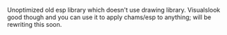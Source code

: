 Unoptimized old esp library which doesn't use drawing library. Visualslook good though and you can use it to apply chams/esp to anything; will be rewriting this soon.
